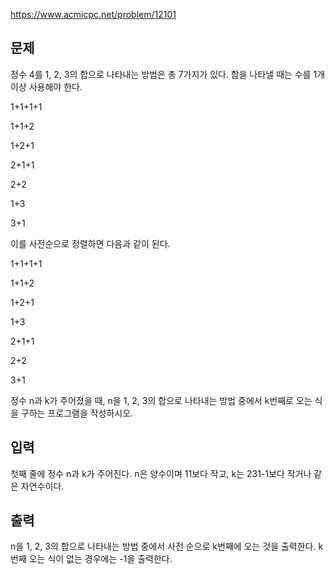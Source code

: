 https://www.acmicpc.net/problem/12101

## 문제
정수 4를 1, 2, 3의 합으로 나타내는 방법은 총 7가지가 있다. 합을 나타낼 때는 수를 1개 이상 사용해야 한다.

1+1+1+1

1+1+2

1+2+1

2+1+1

2+2

1+3

3+1

이를 사전순으로 정렬하면 다음과 같이 된다.

1+1+1+1

1+1+2

1+2+1

1+3

2+1+1

2+2

3+1

정수 n과 k가 주어졌을 때, n을 1, 2, 3의 합으로 나타내는 방법 중에서 k번째로 오는 식을 구하는 프로그램을 작성하시오.

## 입력
첫째 줄에 정수 n과 k가 주어진다. n은 양수이며 11보다 작고, k는 231-1보다 작거나 같은 자연수이다.

## 출력
n을 1, 2, 3의 합으로 나타내는 방법 중에서 사전 순으로 k번째에 오는 것을 출력한다. k번째 오는 식이 없는 경우에는 -1을 출력한다.
